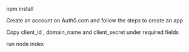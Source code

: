 npm install

Create an account on Auth0.com and follow the steps to create an app

Copy client_id , domain_name and client_secret under required fields

run node index